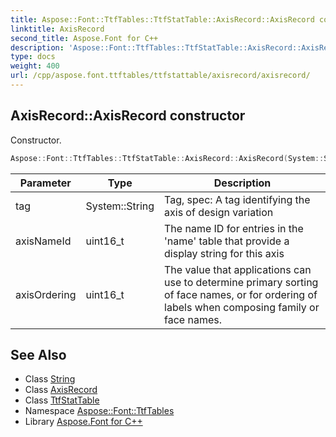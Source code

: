 ```yaml
---
title: Aspose::Font::TtfTables::TtfStatTable::AxisRecord::AxisRecord constructor
linktitle: AxisRecord
second_title: Aspose.Font for C++
description: 'Aspose::Font::TtfTables::TtfStatTable::AxisRecord::AxisRecord constructor. Constructor in C++.'
type: docs
weight: 400
url: /cpp/aspose.font.ttftables/ttfstattable/axisrecord/axisrecord/
---
```

## AxisRecord::AxisRecord constructor


Constructor.

```cpp
Aspose::Font::TtfTables::TtfStatTable::AxisRecord::AxisRecord(System::String tag, uint16_t axisNameId, uint16_t axisOrdering)
```


| Parameter | Type | Description |
| --- | --- | --- |
| tag | System::String | Tag, spec: A tag identifying the axis of design variation |
| axisNameId | uint16_t | The name ID for entries in the 'name' table that provide a display string for this axis |
| axisOrdering | uint16_t | The value that applications can use to determine primary sorting of face names, or for ordering of labels when composing family or face names. |

## See Also

* Class [String](../../../../system/string/)
* Class [AxisRecord](../)
* Class [TtfStatTable](../../)
* Namespace [Aspose::Font::TtfTables](../../../)
* Library [Aspose.Font for C++](../../../../)
